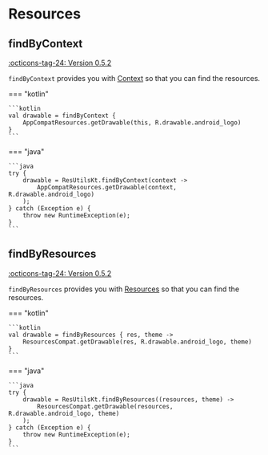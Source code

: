 # Resources

## findByContext

[:octicons-tag-24: Version 0.5.2](https://sakurajimamaii.github.io/AVE-DOC/version/tools/#052)

`findByContext` provides you with [Context](https://developer.android.com/reference/android/content/Context) so that you can find the resources.

=== "kotlin"

    ```kotlin
    val drawable = findByContext {
        AppCompatResources.getDrawable(this, R.drawable.android_logo)
    }
    ```

=== "java"

    ```java
    try {
        drawable = ResUtilsKt.findByContext(context ->
            AppCompatResources.getDrawable(context, R.drawable.android_logo)
        );
    } catch (Exception e) {
        throw new RuntimeException(e);
    }
    ```

## findByResources

[:octicons-tag-24: Version 0.5.2](https://sakurajimamaii.github.io/AVE-DOC/version/tools/#052)

`findByResources` provides you with [Resources](https://developer.android.com/reference/android/content/res/Resources) so that you can find the resources.

=== "kotlin"

    ```kotlin
    val drawable = findByResources { res, theme ->
        ResourcesCompat.getDrawable(res, R.drawable.android_logo, theme)
    }
    ```

=== "java"

    ```java
    try {
        drawable = ResUtilsKt.findByResources((resources, theme) ->
            ResourcesCompat.getDrawable(resources, R.drawable.android_logo, theme)
        );
    } catch (Exception e) {
        throw new RuntimeException(e);
    }
    ```
